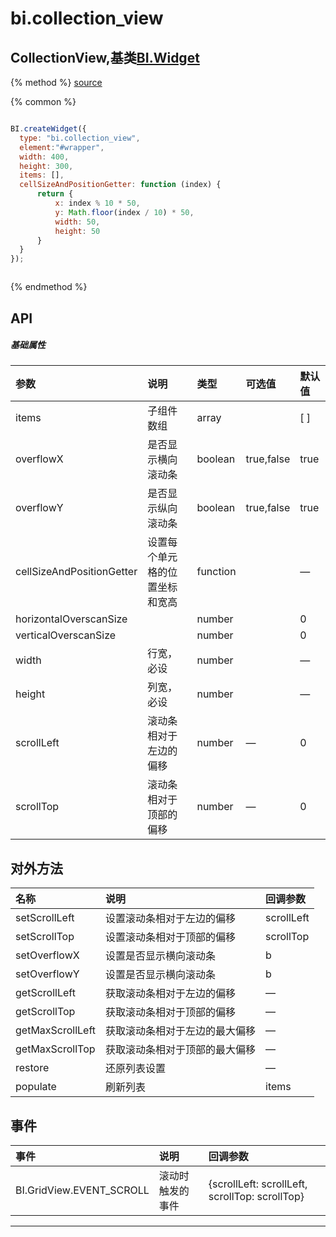 # bi.collection_view

## CollectionView,基类[BI.Widget](/core/widget.md)

{% method %}
[source](https://jsfiddle.net/fineui/cmq0b3v0/)

{% common %}
```javascript

BI.createWidget({
  type: "bi.collection_view",
  element:"#wrapper",
  width: 400,
  height: 300,
  items: [],
  cellSizeAndPositionGetter: function (index) {
      return {
          x: index % 10 * 50,
          y: Math.floor(index / 10) * 50,
          width: 50,
          height: 50
      }
  }
});



```

{% endmethod %}

## API
##### 基础属性
| 参数    | 说明           | 类型  | 可选值 | 默认值
| :------ |:-------------  | :-----| :----|:----
| items | 子组件数组 | array |   | [ ] |
| overflowX | 是否显示横向滚动条| boolean | true,false | true |
| overflowY | 是否显示纵向滚动条 | boolean | true,false | true |
| cellSizeAndPositionGetter |设置每个单元格的位置坐标和宽高 | function| | — |
| horizontalOverscanSize | | number |  | 0 |
| verticalOverscanSize | | number |  | 0 |
| width | 行宽，必设 |number| | —  |
| height | 列宽，必设 | number | | — |
| scrollLeft | 滚动条相对于左边的偏移 | number | — | 0 |
| scrollTop |  滚动条相对于顶部的偏移 | number | — | 0 |


## 对外方法
| 名称     | 说明                           |  回调参数     
| :------ |:-------------                  | :-----   
| setScrollLeft | 设置滚动条相对于左边的偏移 | scrollLeft|
| setScrollTop | 设置滚动条相对于顶部的偏移 | scrollTop |
| setOverflowX | 设置是否显示横向滚动条 | b |
| setOverflowY | 设置是否显示横向滚动条 | b|
| getScrollLeft | 获取滚动条相对于左边的偏移 | —|
| getScrollTop | 获取滚动条相对于顶部的偏移 | — |
| getMaxScrollLeft | 获取滚动条相对于左边的最大偏移 | — |
| getMaxScrollTop | 获取滚动条相对于顶部的最大偏移 |—|
| restore | 还原列表设置 | — |
| populate | 刷新列表 | items |


## 事件
| 事件     | 说明                           |  回调参数 |
| :------ |:------------- |:------------------------|
|BI.GridView.EVENT_SCROLL|    滚动时触发的事件 | {scrollLeft: scrollLeft, scrollTop: scrollTop} |

---


